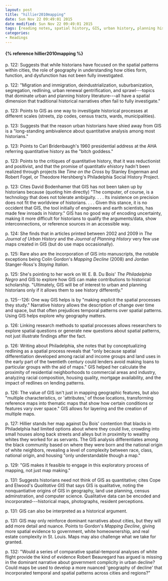 ```yaml
---
layout: post
title: "hillier2010mapping"
date: Sun Nov 22 09:49:01 2015
date modified: Sun Nov 22 09:49:01 2015
tags: [reading notes, spatial history, GIS, urban history, planning history]
categories:
- Readings
---
```



<h4>{% reference hillier2010mapping %}</h4>

p. 122: Suggests that while historians have focused on the spatial patterns within cities, the role of geography in understanding how cities form, function, and dysfunction has not been fully investigated.

p. 122: "Migration and immigration, deindustrialization, suburbanization, segregation, redlining, urban renewal gentrification, and sprawl---topics that dominate urban and planning history literature---all have a spatial dimension that traditional historical narratives often fail to fully investigate."

p. 123: Points to GIS as one way to investigate historical processes at different scales (streets, zip codes, census tracts, wards, municipalities).

p. 123: Suggests that the reason urban historians have shied away from GIS is a "long-standing ambivalence about quantitative analysis among most historians."

p. 123: Points to Carl Bridenbaugh's 1960 presidential address at the AHA referring quantitative history as the "bitch goddess."

p. 123: Points to the critiques of quantitative history, that it was reductionist and positivist, and that the promise of quantitativ ehistory hadn't been realized through projects like *Time on the Cross* by Stanley Engerman and Robert Fogel, or Theodore Hershberg's Philadelphia Social History Project.

p. 123: Cites David Bodenhamer that GIS has not been taken up by historians because (quoting him directly) "The computer, of course, is a technology that does not tolerate ambiguity. . . . Its insistence on precision does not fit the worldview of historians. . . . Given this stance, it is no occident that GIS, the tool initially of engineers and earth scientists, has made few inroads in history." GIS has no good way of encoding uncertainty, making it more difficult for historians to qualify the arguments/data, show interconnections, or reference sources in an accessible way.

p. 124: She finds that in articles printed between 2002 and 2009 in *The Journal of Urban History* and the *Journal of Planning History* very few use maps created in GIS (but do use maps occasionally).

p. 125: Rare also are the incorporation of GIS into manuscripts, the notable exceptions being Colin Gordon's *Mapping Decline* (2008) and Jordan Stanger-Ross's *Staying Italian*.

p. 125: She's pointing to her work on W. E. B. Du Bois' *The Philadelphia Negro* and GIS to explore how GIS can make contributions to historical scholarship. "Ultimately, GIS will be of interest to urban and planning historians only if it allows them to see history differently."

p. 125--126: One way GIS helps is by "making explicit the spatial processes they study." Narrative history allows the description of change over time and space, but that often prejudices temporal patterns over spatial patterns. Using GIS helps explore why geography matters.

p. 126: Linking research methods to spatial processes allows researchers to explore spatial questions or generate new questions about spatial patterns, not just illustrate findings after the fact.

p. 126: Writing about Philadelphia, she notes that by conceptualizing redlining as a spatial process reveals that "only because spatial differentiation developed among racial and income groups and land uses in the early part of the twentieth century could lenders avoid making loans to particular groups with the aid of maps." GIS helped her calculate the proximity of residential neighborhoods to commercial areas and industry, analyzing racial composition, housing quality, mortgage availability, and the impact of redlines on lending patterns.

p. 126: The value of GIS isn't just in mapping geographic features, but also "multiple characteristics, or 'attributes,' of those locations, transforming reference maps into thematic maps that show how certain conditions or features vary over space." GIS allows for layering and the creation of multiple maps.

p. 127: Hillier stands her map against Du Bois' contention that blacks in Philadelphia had limited options about where they could live, crowding into small houses along back streets and alleys but in proximity to wealthy whites they worked for as servants. The GIS analysis differentiates among the black community based on where they were born and the national origin of white neighbors, revealing a level of complexity between race, class, national origin, and housing "only understandable though a map."

p. 129: "GIS makes it feasible to engage in this exploratory process of mapping, not just map making."

p. 131: Suggests historians need not think of GIS as quantitative; cites Cope and Elwood's *Qualitative GIS* that says GIS is qualitative, noting the nonquantiative origins of GIS in geography, land use planning, census adminstration, and computer science. Qualitative data can be encoded and incorporated---historical maps, photographs, resident perceptions.

p. 131: GIS can also be interpreted as a historical argument.

p. 131: GIS may only reinforce dominant narratives about cities, but they will add more detail and nuance. Points to Gordon's *Mapping Decline*, giving more spatial evidence to government, white homeownership, and real estate complexity in St. Louis. Maps may also challenge what we take for granted.

p. 132: "Would a series of comparative spatial-temporal analyses of white flight provide the kind of evidence Robert Beauregard has argued is missing in the dominant narrative about government complicity in urban decline? Could maps be used to develop a more nuanced 'geography of decline' that incorporated temporal and spatial patterns across cities and regions?"

